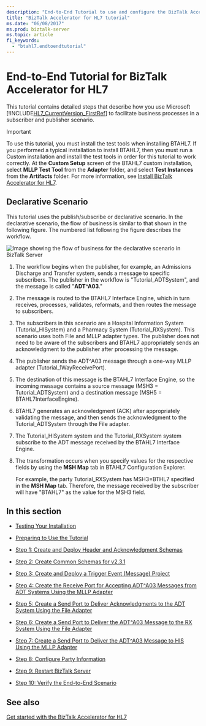 ```yaml
---
description: "End-to-End Tutorial to use and configure the BizTalk Accelerator for HL7 - BTAHL7"
title: "BizTalk Accelerator for HL7 tutorial"
ms.date: "06/08/2017"
ms.prod: biztalk-server
ms.topic: article
f1_keywords: 
  - "btahl7.endtoendtutorial"
---
```

# End-to-End Tutorial for BizTalk Accelerator for HL7
This tutorial contains detailed steps that describe how you use Microsoft [!INCLUDE[HL7_CurrentVersion_FirstRef](../../includes/hl7-currentversion-firstref-md.md)] to facilitate business processes in a subscriber and publisher scenario.  
  
> [!IMPORTANT]
>  To use this tutorial, you must install the test tools when installing BTAHL7. If you performed a typical installation to install BTAHL7, then you must run a Custom installation and install the test tools in order for this tutorial to work correctly. At the **Custom Setup** screen of the BTAHL7 custom installation, select **MLLP Test Tool** from the **Adapter** folder, and select **Test Instances** from the **Artifacts** folder. For more information, see [Install BizTalk Accelerator for HL7](../../adapters-and-accelerators/accelerator-hl7/install-biztalk-accelerator-for-hl7.md).  
  
## Declarative Scenario  
 This tutorial uses the publish/subscribe or declarative scenario. In the declarative scenario, the flow of business is similar to that shown in the following figure. The numbered list following the figure describes the workflow.  
  
 ![Image showing the flow of business for the declarative scenario in BizTalk Server](../../adapters-and-accelerators/accelerator-hl7/media/hl7-e2e-wkflw.gif "hl7_e2e_wkflw")  
  
1.  The workflow begins when the publisher, for example, an Admissions Discharge and Transfer system, sends a message to specific subscribers. The publisher in the workflow is "Tutorial_ADTSystem", and the message is called "**ADT^A03**."  
  
2.  The message is routed to the BTAHL7 Interface Engine, which in turn receives, processes, validates, reformats, and then routes the message to subscribers.  
  
3.  The subscribers in this scenario are a Hospital Information System (Tutorial_HISystem) and a Pharmacy System (Tutorial_RXSystem). This scenario uses both File and MLLP adapter types. The publisher does not need to be aware of the subscribers and BTAHL7 appropriately sends an acknowledgment to the publisher after processing the message.  
  
4.  The publisher sends the ADT^A03 message through a one-way MLLP adapter (Tutorial_1WayReceivePort).  
  
5.  The destination of this message is the BTAHL7 Interface Engine, so the incoming message contains a source message (MSH3 = Tutorial_ADTSystem) and a destination message (MSH5 = BTAHL7InterfaceEngine).  
  
6.  BTAHL7 generates an acknowledgment (ACK) after appropriately validating the message, and then sends the acknowledgment to the Tutorial_ADTSystem through the File adapter.  
  
7.  The Tutorial_HISystem system and the Tutorial_RXSystem system subscribe to the ADT message received by the BTAHL7 Interface Engine.  
  
8.  The transformation occurs when you specify values for the respective fields by using the **MSH Map** tab in BTAHL7 Configuration Explorer.  
  
     For example, the party Tutorial_RXSystem has MSH3=BTHL7 specified in the **MSH Map** tab. Therefore, the message received by the subscriber will have "BTAHL7" as the value for the MSH3 field.  
  
## In this section  
  
-   [Testing Your Installation](../../adapters-and-accelerators/accelerator-hl7/testing-your-installation.md)  
  
-   [Preparing to Use the Tutorial](../../adapters-and-accelerators/accelerator-hl7/preparing-to-use-the-tutorial2.md)  
  
-   [Step 1: Create and Deploy Header and Acknowledgment Schemas](../../adapters-and-accelerators/accelerator-hl7/step-1-create-and-deploy-header-and-acknowledgment-schemas.md)  
  
-   [Step 2: Create Common Schemas for v2.3.1](../../adapters-and-accelerators/accelerator-hl7/step-2-create-common-schemas-for-v2-3-1.md)  
  
-   [Step 3: Create and Deploy a Trigger Event (Message) Project](../../adapters-and-accelerators/accelerator-hl7/step-3-create-and-deploy-a-trigger-event-message-project.md)  
  
-   [Step 4: Create the Receive Port for Accepting ADT^A03 Messages from ADT Systems Using the MLLP Adapter](../../adapters-and-accelerators/accelerator-hl7/step-4-create-receive-port-to-accept-adt^a03-messages-from-adt-using-mllp.md)  
  
-   [Step 5: Create a Send Port to Deliver Acknowledgments to the ADT System Using the File Adapter](../../adapters-and-accelerators/accelerator-hl7/step-5-create-send-port-to-deliver-acknowledgments-to-adt-system-using-file.md)  
  
-   [Step 6: Create a Send Port to Deliver the ADT^A03 Message to the RX System Using the File Adapter](../../adapters-and-accelerators/accelerator-hl7/step-6-create-send-port-to-deliver-adt^a03-message-to-rx-system-using-file.md)  
  
-   [Step 7: Create a Send Port to Deliver the ADT^A03 Message to HIS Using the MLLP Adapter](../../adapters-and-accelerators/accelerator-hl7/step-7-create-send-port-to-deliver-adt^a03-message-to-his-using-mllp-adapter.md)  
  
-   [Step 8: Configure Party Information](../../adapters-and-accelerators/accelerator-hl7/step-8-configure-party-information.md)  
  
-   [Step 9: Restart BizTalk Server](../../adapters-and-accelerators/accelerator-hl7/step-9-restart-biztalk-server.md)  
  
-   [Step 10: Verify the End-to-End Scenario](../../adapters-and-accelerators/accelerator-hl7/step-10-verify-the-end-to-end-scenario.md)

## See also
[Get started with the BizTalk Accelerator for HL7](../../adapters-and-accelerators/accelerator-hl7/get-started-with-the-biztalk-accelerator-for-hl7.md)
